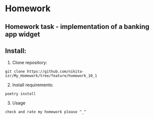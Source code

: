 # Homework 
## Homework task - implementation of a banking app widget
## Install:
1. Clone repository:
```
git clone https://github.com/nikita-szr/My_Homework/tree/feature/homework_10_1
```
2. Install requirements: 
```
poetry install
```
3. Usage
```
check and rate my homework please ^_^
```